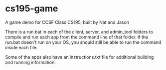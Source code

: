 # cs195-game
A game demo for CCSF Class CS195, built by Nat and Jason

There is a run.bat in each of the client, server, and admin_tool folders to compile and run each app from the command line of that folder. If the run.bat doesn't run on your OS, you should still be able to run the command inside each file.

Some of the apps also have an instructions.txt file for additional building and running information.
